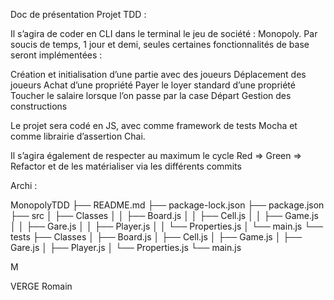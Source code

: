Doc de présentation Projet TDD : 

Il s’agira de coder en CLI dans le terminal le jeu de société : Monopoly. 
Par soucis de temps, 1 jour et demi, seules certaines fonctionnalités de base seront implémentées : 

Création et initialisation d’une partie avec des joueurs 
Déplacement des joueurs 
Achat d’une propriété
Payer le loyer standard d’une propriété
Toucher le salaire lorsque l’on passe par la case Départ
Gestion des constructions 

Le projet sera codé en JS, avec comme framework de tests Mocha et comme librairie d’assertion Chai.

Il s’agira également de respecter au maximum le cycle Red => Green => Refactor et de les matérialiser via les différents commits

Archi : 

MonopolyTDD
├── README.md
├── package-lock.json
├── package.json
├── src
│   ├── Classes
│   │   ├── Board.js
│   │   ├── Cell.js
│   │   ├── Game.js
│   │   ├── Gare.js
│   │   ├── Player.js
│   │   └── Properties.js
│   └── main.js
└── tests
    ├── Classes
    │   ├── Board.js
    │   ├── Cell.js
    │   ├── Game.js
    │   ├── Gare.js
    │   ├── Player.js
    │   └── Properties.js
    └── main.js

M

VERGE Romain
